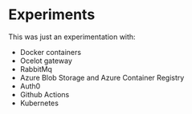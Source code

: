 # Experiments
This was just an experimentation with:
- Docker containers
- Ocelot gateway
- RabbitMq
- Azure Blob Storage and Azure Container Registry
- Auth0
- Github Actions
- Kubernetes
